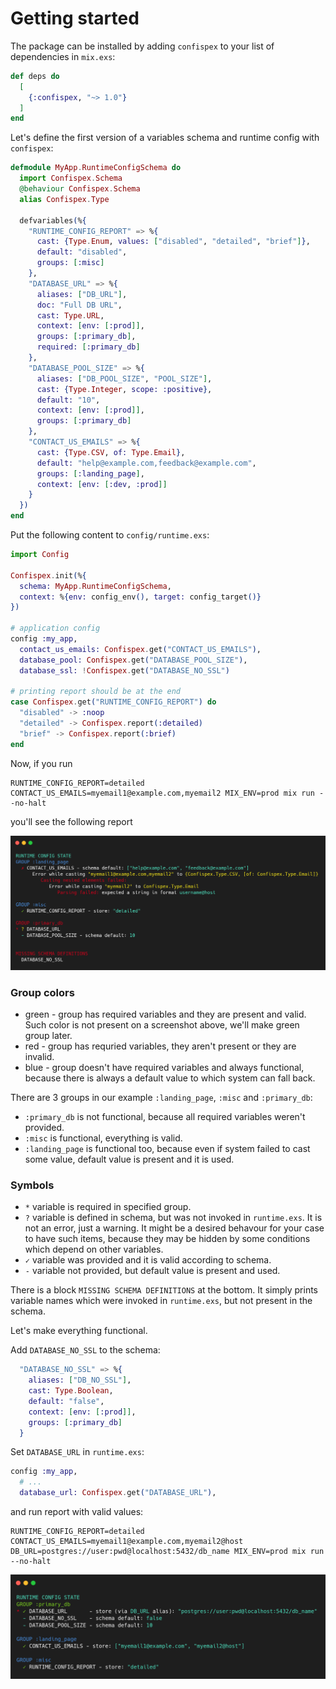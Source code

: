 # Getting started

The package can be installed by adding `confispex` to your list of dependencies in `mix.exs`:

```elixir
def deps do
  [
    {:confispex, "~> 1.0"}
  ]
end
```

Let's define the first version of a variables schema and runtime config with `confispex`:
```elixir
defmodule MyApp.RuntimeConfigSchema do
  import Confispex.Schema
  @behaviour Confispex.Schema
  alias Confispex.Type

  defvariables(%{
    "RUNTIME_CONFIG_REPORT" => %{
      cast: {Type.Enum, values: ["disabled", "detailed", "brief"]},
      default: "disabled",
      groups: [:misc]
    },
    "DATABASE_URL" => %{
      aliases: ["DB_URL"],
      doc: "Full DB URL",
      cast: Type.URL,
      context: [env: [:prod]],
      groups: [:primary_db],
      required: [:primary_db]
    },
    "DATABASE_POOL_SIZE" => %{
      aliases: ["DB_POOL_SIZE", "POOL_SIZE"],
      cast: {Type.Integer, scope: :positive},
      default: "10",
      context: [env: [:prod]],
      groups: [:primary_db]
    },
    "CONTACT_US_EMAILS" => %{
      cast: {Type.CSV, of: Type.Email},
      default: "help@example.com,feedback@example.com",
      groups: [:landing_page],
      context: [env: [:dev, :prod]]
    }
  })
end
```

Put the following content to `config/runtime.exs`:
```elixir
import Config

Confispex.init(%{
  schema: MyApp.RuntimeConfigSchema,
  context: %{env: config_env(), target: config_target()}
})

# application config
config :my_app,
  contact_us_emails: Confispex.get("CONTACT_US_EMAILS"),
  database_pool: Confispex.get("DATABASE_POOL_SIZE"),
  database_ssl: !Confispex.get("DATABASE_NO_SSL")

# printing report should be at the end
case Confispex.get("RUNTIME_CONFIG_REPORT") do
  "disabled" -> :noop
  "detailed" -> Confispex.report(:detailed)
  "brief" -> Confispex.report(:brief)
end
```

Now, if you run
```
RUNTIME_CONFIG_REPORT=detailed CONTACT_US_EMAILS=myemail1@example.com,myemail2 MIX_ENV=prod mix run --no-halt
```
you'll see the following report

![state 1](images/state1.png)

### Group colors
* green - group has required variables and they are present and valid. Such color is not present on a screenshot above, we'll make green group later.
* red - group has requried variables, they aren't present or they are invalid.
* blue - group doesn't have required variables and always functional, because there is always a default value to which system can fall back.

There are 3 groups in our example `:landing_page`, `:misc` and `:primary_db`:
* `:primary_db` is not functional, because all required variables weren't provided.
* `:misc` is functional, everything is valid.
* `:landing_page` is functional too, because even if system failed to cast some value, default value is present and it is used.

### Symbols
* `*` variable is required in specified group. 
* `?` variable is defined in schema, but was not invoked in `runtime.exs`. It is not an error,
just a warning. It might be a desired behavour for your case to have such items, because they may be hidden by some conditions
which depend on other variables.
* `✓` variable was provided and it is valid according to schema.
* `-` variable not provided, but default value is present and used.


There is a block `MISSING SCHEMA DEFINITIONS` at the bottom.
It simply prints variable names which were invoked in `runtime.exs`, but not present in the schema.

Let's make everything functional.

Add `DATABASE_NO_SSL` to the schema:
```elixir
  "DATABASE_NO_SSL" => %{
    aliases: ["DB_NO_SSL"],
    cast: Type.Boolean,
    default: "false",
    context: [env: [:prod]],
    groups: [:primary_db]
  }
```
Set `DATABASE_URL` in `runtime.exs`:
```elixir
config :my_app,
  # ...
  database_url: Confispex.get("DATABASE_URL"),
```
and run report with valid values:

```
RUNTIME_CONFIG_REPORT=detailed CONTACT_US_EMAILS=myemail1@example.com,myemail2@host DB_URL=postgres://user:pwd@localhost:5432/db_name MIX_ENV=prod mix run --no-halt
```
![state 2](images/state2.png)
